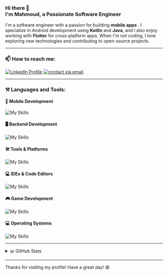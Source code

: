 ### Hi there 👋<br> I'm Mahmoud, a Passionate Software Engineer 

I'm a software engineer with a passion for building **mobile apps** . I specialize in Android development using **Kotlin** and **Java**, and I also enjoy working with **Flutter** for cross-platform apps. When I'm not coding, I love exploring new technologies and contributing to open-source projects.

---
### 📫 How to reach me:

[<img src="https://skillicons.dev/icons?i=linkedin&theme=light" alt="LinkedIn Profile"/>](https://www.linkedin.com/in/mahmoudhabib)
[<img src="https://skillicons.dev/icons?i=gmail&theme=light" alt="contact via email"/>](mailto:mhmoudrhabib@gmail.com)

---

### **⚒️ Languages and Tools:**  

#### 🚀 Mobile Development

![My Skills](https://skillicons.dev/icons?i=androidstudio,java,kotlin,flutter,firebase)
#### 🖥 Backend Development

![My Skills](https://skillicons.dev/icons?i=ktor,nodejs,express,mongo)

#### 🛠 Tools & Platforms

![My Skills](https://skillicons.dev/icons?i=gradle,postman,git,github,figma)

#### 💻 IDEs & Code Editors

![My Skills](https://skillicons.dev/icons?i=androidstudio,idea,vscode)

#### 🎮 Game Development

![My Skills](https://skillicons.dev/icons?i=unity,cs)

#### 💻 Operating Systems

![My Skills](https://skillicons.dev/icons?i=linux,windows,apple)

---

<details>
  <summary>📊 GitHub Stats</summary>
  <br>
  <div align="center">
    <img align="center" src="https://github-readme-stats.vercel.app/api?username=MahmoudRH&show_icons=true&theme=radical" alt="Mahmoud's GitHub Stats" />
    <img align="center" src="https://github-readme-streak-stats.herokuapp.com/?user=MahmoudRH&theme=radical" alt="Mahmoud's Streak Stats" />
  </div>
</details>

---

Thanks for visiting my profile! Have a great day! 😄
